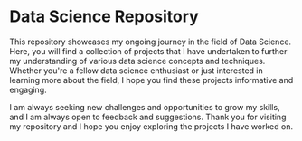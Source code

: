 # Data Science Repository

This repository showcases my ongoing journey in the field of Data Science. Here, you will find a collection of projects that I have undertaken to further my understanding of various data science concepts and techniques. Whether you're a fellow data science enthusiast or just interested in learning more about the field, I hope you find these projects informative and engaging.

I am always seeking new challenges and opportunities to grow my skills, and I am always open to feedback and suggestions. Thank you for visiting my repository and I hope you enjoy exploring the projects I have worked on.

